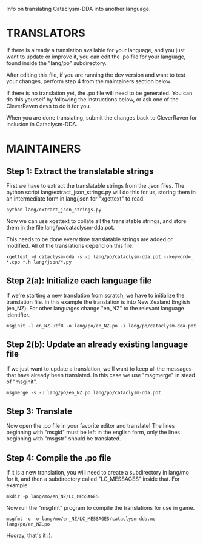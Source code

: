 Info on translating Cataclysm-DDA into another language.


TRANSLATORS
===========

If there is already a translation available for your language,
and you just want to update or improve it,
you can edit the .po file for your language,
found inside the "lang/po" subdirectory.

After editing this file,
if you are running the dev version and want to test your changes,
perform step 4 from the maintainers section below.


If there is no translation yet,
the .po file will need to be generated.
You can do this yourself by following the instructions below,
or ask one of the CleverRaven devs to do it for you.

When you are done translating,
submit the changes back to CleverRaven for inclusion in Cataclysm-DDA.


MAINTAINERS
===========


Step 1: Extract the translatable strings
----------------------------------------

First we have to extract the translatable strings from the .json files.
The python script lang/extract_json_strings.py will do this for us,
storing them in an intermediate form in lang/json for "xgettext" to read.

    python lang/extract_json_strings.py

Now we can use xgettext to collate all the translatable strings,
and store them in the file lang/po/cataclysm-dda.pot.

This needs to be done every time translatable strings are added or modified.
All of the translations depend on this file.

    xgettext -d cataclysm-dda -s -o lang/po/cataclysm-dda.pot --keyword=_ *.cpp *.h lang/json/*.py


Step 2(a): Initialize each language file
----------------------------------------

If we're starting a new translation from scratch,
we have to initialize the translation file.
In this example the translation is into New Zealand English (en_NZ).
For other languages change "en_NZ" to the relevant language identifier.

    msginit -l en_NZ.utf8 -o lang/po/en_NZ.po -i lang/po/cataclysm-dda.pot


Step 2(b): Update an already existing language file
---------------------------------------------------

If we just want to update a translation,
we'll want to keep all the messages that have already been translated.
In this case we use "msgmerge" in stead of "msginit".

    msgmerge -s -U lang/po/en_NZ.po lang/po/cataclysm-dda.pot


Step 3: Translate
-----------------

Now open the .po file in your favorite editor and translate!
The lines beginning with "msgid" must be left in the english form,
only the lines beginning with "msgstr" should be translated.


Step 4: Compile the .po file
----------------------------

If it is a new translation,
you will need to create a subdirectory in lang/mo for it,
and then a subdirectory called "LC_MESSAGES" inside that.
For example:

    mkdir -p lang/mo/en_NZ/LC_MESSAGES

Now run the "msgfmt" program to compile the translations for use in game.

    msgfmt -c -o lang/mo/en_NZ/LC_MESSAGES/cataclysm-dda.mo lang/po/en_NZ.po

Hooray, that's it :).


